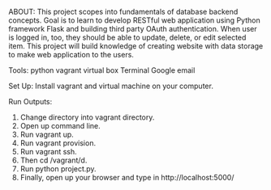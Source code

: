 ABOUT:
This project scopes into fundamentals of database backend concepts. Goal is to learn to develop
RESTful web application using Python framework Flask and building third party OAuth authentication.
When user is logged in, too, they should be able to update, delete, or edit selected item.
This project will build knowledge of creating website with data storage to make web application to
the users.

Tools:
python
vagrant
virtual box
Terminal
Google email

Set Up:
Install vagrant and virtual machine on your computer.

Run Outputs:
1. Change directory into vagrant directory.
2. Open up command line.
3. Run vagrant up.
4. Run vagrant provision.
5. Run vagrant ssh.
6. Then cd /vagrant/d.
7. Run python project.py.
8. Finally, open up your browser and type in http://localhost:5000/

